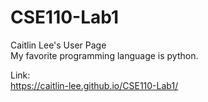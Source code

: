 # CSE110-Lab1
Caitlin Lee's User Page  
My favorite programming language is python.

Link:  
https://caitlin-lee.github.io/CSE110-Lab1/

